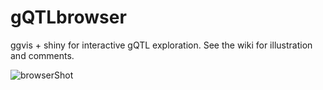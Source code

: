 gQTLbrowser
===========

ggvis + shiny for interactive gQTL exploration.   See the wiki for illustration and comments.

![browserShot]("https://github.com/vjcitn/gQTLbrowser/blob/master/gqbrowse.png")
